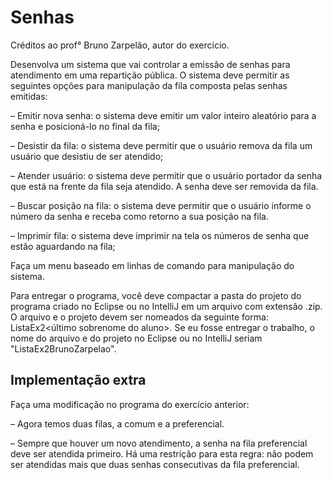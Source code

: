 # Senhas

Créditos ao prof° Bruno Zarpelão, autor do exercício.

Desenvolva um sistema que vai controlar a emissão de senhas para atendimento em uma repartição pública. O sistema deve permitir as seguintes opções para manipulação da fila composta pelas senhas emitidas:

– Emitir nova senha: o sistema deve emitir um valor inteiro aleatório para a senha e posicioná-lo no final da fila;

– Desistir da fila: o sistema deve permitir que o usuário remova da fila um usuário que desistiu de ser atendido;

– Atender usuário: o sistema deve permitir que o usuário portador da senha que está na frente da fila seja atendido. A senha deve ser removida da fila. 

– Buscar posição na fila: o sistema deve permitir que o usuário informe o número da senha e receba como retorno a sua
posição na fila. 

– Imprimir fila: o sistema deve imprimir na tela os números de senha que estão aguardando na fila;

Faça um menu baseado em linhas de comando para manipulação do sistema. 

Para entregar o programa, você deve compactar a pasta do projeto do programa criado no Eclipse ou no IntelliJ em um arquivo com extensão .zip. O arquivo e o projeto devem ser nomeados da seguinte forma: ListaEx2<primeiro nome do aluno><último sobrenome do aluno>. Se eu fosse entregar o trabalho, o nome do arquivo e do projeto no Eclipse ou no IntelliJ seriam "ListaEx2BrunoZarpelao".

## Implementação extra

Faça uma modificação no programa do exercício anterior:

– Agora temos duas filas, a comum e a preferencial.

– Sempre que houver um novo atendimento, a senha na fila preferencial deve ser atendida primeiro. Há uma restrição para esta regra: não podem ser atendidas mais que duas senhas consecutivas da fila preferencial.